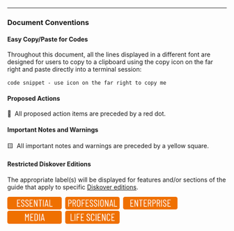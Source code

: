 ___
### Document Conventions

#### Easy Copy/Paste for Codes

Throughout this document, all the lines displayed in a different font are designed for users to copy to a clipboard using the copy icon on the far right and paste directly into a terminal session:

```
code snippet - use icon on the far right to copy me
```

#### Proposed Actions

🔴 &nbsp;All proposed action items are preceded by a red dot.

#### Important Notes and Warnings

🟨 &nbsp;All important notes and warnings are preceded by a yellow square.

#### Restricted Diskover Editions

The appropriate label(s) will be displayed for features and/or sections of the guide that apply to specific [Diskover editions](https://www.diskoverdata.com/solutions/).

<img src="images/button_edition_essential.png" width="125">&nbsp;&nbsp;<img src="images/button_edition_professional.png" width="125">&nbsp;&nbsp;<img src="images/button_edition_enterprise.png" width="125">&nbsp;&nbsp;<img src="images/button_edition_media.png" width="125">&nbsp;&nbsp;<img src="images/button_edition_life_science.png" width="125">

